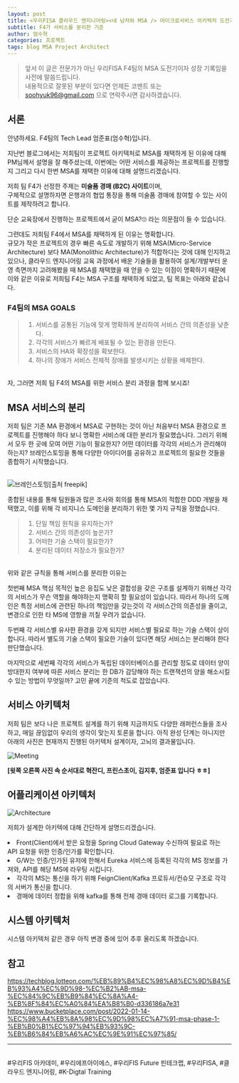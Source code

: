 ```yaml
---
layout: post
title: <우리FISA 클라우드 엔지니어링><네 남자와 MSA /> 마이크로서비스 아키텍처 도전기(2) - MSA,서비스는 무슨 기준으로 분리해야 해?
subtitle: F4가 서비스를 분리한 기준
author: 엄수혁
categories: 프로젝트
tags: blog MSA Project Architect
---
```


> 앞서 이 글은 전문가가 아닌 우리FISA F4팀의 MSA 도전기이자 성장 기록임을 사전에 말씀드립니다. <br>
> 내용적으로 잘못된 부분이 있다면 언제든 코멘트 또는 soohyuk96@gmail.com 으로 연락주시면 감사하겠습니다.

## 서론

안녕하세요. F4팀의 Tech Lead 엄준표(엄수혁)입니다.<br>

지난번 블로그에서는 저희팀이 프로젝트 아키텍처로 MSA를 채택하게 된 이유에 대해 PM님께서 설명을 잘 해주셨는데,
이번에는 어떤 서비스를 제공하는 프로젝트를 진행할 지 그리고 다시 한번 MSA를 채택한 이유에 대해 설명드리겠습니다.

저희 팀 F4가 선정한 주제는 **미술품 경매 (B2C) 사이트**이며,<br>
구체적으로 설명하자면 은행과의 협업 통장을 통해 미술품 경매에 참여할 수 있는 사이트를 제작하려고 합니다.

단순 교육장에서 진행하는 프로젝트에서 굳이 MSA?🙄 라는 의문점이 들 수 있습니다.

그련데도 저희팀 F4에서 MSA를 채택하게 된 이유는 명확합니다.<br>
규모가 작은 프로젝트의 경우 빠른 속도로 개발하기 위해 MSA(Micro-Service Architecture) 보다 MA(Monolithic Architecture)가 적합하다는 것에 대해 인지하고 있으나,
클라우드 엔지니어링 교육 과정에서 배운 기술들을 활용하여 설계/개발부터 운영 측면까지 고려해봤을 때 MSA를 채택했을 때 얻을 수 있는 이점이 명확하기 때문에
이와 같은 이유로 저희팀 F4는 MSA 구조를 채택하게 되었고, 팀 목표는 아래와 같습니다.

### F4팀의 MSA GOALS

> 1. 서비스를 공통된 기능에 맞게 명확하게 분리하여 서비스 간의 의존성을 낮춘다.
> 2. 각각의 서비스가 빠르게 배포될 수 있는 환경을 만든다.
> 3. 서비스의 HA와 확장성을 확보한다.
> 4. 하나의 장애가 서비스 전체적 장애를 발생시키는 상황을 배제한다.

<br>자, 그러면 저희 팀 F4의 MSA를 위한 서비스 분리 과정을 함께 보시죠!

## MSA 서비스의 분리

저희 팀은 기존 MA 환경에서 MSA로 구현하는 것이 아닌 처음부터 MSA 환경으로 프로젝트를 진행해야 하다 보니 명확한 서비스에 대한 분리가 필요했습니다.
그러기 위해서 모두 한 곳에 모여 어떤 기능이 필요한지? 어떤 데이터를 각각의 서비스가 관리해야하는지? 브레인스토밍을 통해 다양한 아이디어를 공유하고 프로젝트의 필요한 것들을 종합하기 시작했습니다.
<br><br>

![브레인스토밍](https://img.freepik.com/free-photo/workplace-violence-taking-place-between-colleagues_23-2149361846.jpg?w=2000&t=st=1692973630~exp=1692974230~hmac=24732d4dd36dc4ec12354ea2200ea9574c5ed91fffe8152be9fc3af20ea52b6f)[출처 freepik]

종합된 내용를 통해 팀원들과 많은 조사와 회의를 통해 MSA의 적합한 DDD 개발을 채택했고, 이를 위해 각 비지니스 도메인을 분리하기 위한 몇 가지 규칙을 정했습니다.

> 1. 단일 책임 원칙을 유지하는가?
> 2. 서비스 간의 의존성이 높은가?
> 3. 어떠한 기술 스택이 필요한가?
> 4. 분리된 데이터 저장소가 필요한가?

<br>
위와 같은 규칙을 통해 서비스를 분리한 이유는

첫번째 MSA 핵심 목적인 높은 응집도 낮은 결합성을 갖은 구조를 설계하기 위해선 각각의 서비스가 무슨 역할을 해야하는지 명확히 할 필요성이 있습니다.
따라서 하나의 도메인은 특정 서비스에 관련된 하나의 책임만을 갖는것이 각 서비스간의 의존성을 줄이고, 변경으로 인한 타 MS에 영향을 끼칠 우려가 없습니다.

두번째 각 서비스별 유사한 환경을 갖게 되지만 서비스별 필요로 하는 기술 스택이 상이합니다. 따라서 별도의 기술 스택이 필요한 기술이 있다면 해당 서비스는 분리해야 한다 판단했습니다.

마지막으로 세번째 각각의 서비스가 독립된 데이터베이스를 관리할 정도로 데이터 양이 방대한지 여부에 따른 서비스 분리는 한 DB가 감당해야 하는 트랜잭션의 양을 해소시킬 수 있는 방법이 무엇일까? 고민 끝에 기준의 척도로 잡았습니다.

## 서비스 아키텍처

저희 팀은 보다 나은 프로젝트 설계를 하기 위해 지금까지도 다양한 래퍼런스들을 조사하고, 매일 끊임없이 우리의 생각이 맞는지 토론을 합니다.
아직 완성 단계는 아니지만 아래의 사진은 현재까지 진행된 아키텍처 설계이자, 고뇌의 결과물입니다.

![Meeting](https://user-images.githubusercontent.com/100395924/263306652-101973d8-b8d6-4ba4-88cb-e68370f0b4ad.png)

**[윗쪽 오른쪽 사진 속 순서대로 혁잔디, 프린스초이, 김지후, 엄준표 입니다 ㅎㅎ]**<br>

## 어플리케이션 아키텍처

![Architecture](https://user-images.githubusercontent.com/100395924/263306576-797020e7-06ef-41d2-944f-d2ba91f0130e.png)

저희가 설계한 아키텍에 대해 간단하게 설명드리겠습니다.

<li>
    Front(Client)에서 받은 요청을 Spring Cloud Gateway 수신하여 필요로 하는 API 요청을 위한 인증/인가를 확인합니다.
</li>
<li>
    G/W는 인증/인가된 유저에 한해서 Eureka 서비스에 등록된 각각의 MS 정보를 가져와, API를 해당 MS에 라우팅 시킵니다.
</li>
<li>
    각각의 MS는 통신을 하기 위해 FeignClient/Kafka 프로듀서/컨슈모 구조로 각각의 서버가 통신을 합니다.
</li>
<li>
    경매에 데이터 정합을 위해 kafka를 통해 전체 경매 데이터 로그를 기록합니다.
</li>

## 시스템 아키텍처

시스템 아키텍처 같은 경우 아직 변경 중에 있어 추후 올리도록 하겠습니다.

## 참고

<a href="https://techblog.lotteon.com/%EB%89%B4%EC%98%A8%EC%9D%B4%EB%93%A4%EC%9D%98-%EC%B2%AB-msa-%EC%84%9C%EB%B9%84%EC%8A%A4-%EB%8F%84%EC%A0%84%EA%B8%B0-d336186a7e31" alt="">https://techblog.lotteon.com/%EB%89%B4%EC%98%A8%EC%9D%B4%EB%93%A4%EC%9D%98-%EC%B2%AB-msa-%EC%84%9C%EB%B9%84%EC%8A%A4-%EB%8F%84%EC%A0%84%EA%B8%B0-d336186a7e31 <br>
<a href="https://www.bucketplace.com/post/2022-01-14-%EC%98%A4%EB%8A%98%EC%9D%98%EC%A7%91-msa-phase-1-%EB%B0%B1%EC%97%94%EB%93%9C-%EB%B6%84%EB%A6%AC%EC%9E%91%EC%97%85" alt="">https://www.bucketplace.com/post/2022-01-14-%EC%98%A4%EB%8A%98%EC%9D%98%EC%A7%91-msa-phase-1-%EB%B0%B1%EC%97%94%EB%93%9C-%EB%B6%84%EB%A6%AC%EC%9E%91%EC%97%85/

<hr/>
<br> #우리FIS 아카데미, #우리에프아이에스, #우리FIS Future 핀테크랩, #우리FISA, #클라우드 엔지니어링, #K-Digtal Training
